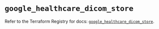 # `google_healthcare_dicom_store`

Refer to the Terraform Registry for docs: [`google_healthcare_dicom_store`](https://registry.terraform.io/providers/hashicorp/google-beta/6.11.2/docs/resources/google_healthcare_dicom_store).
